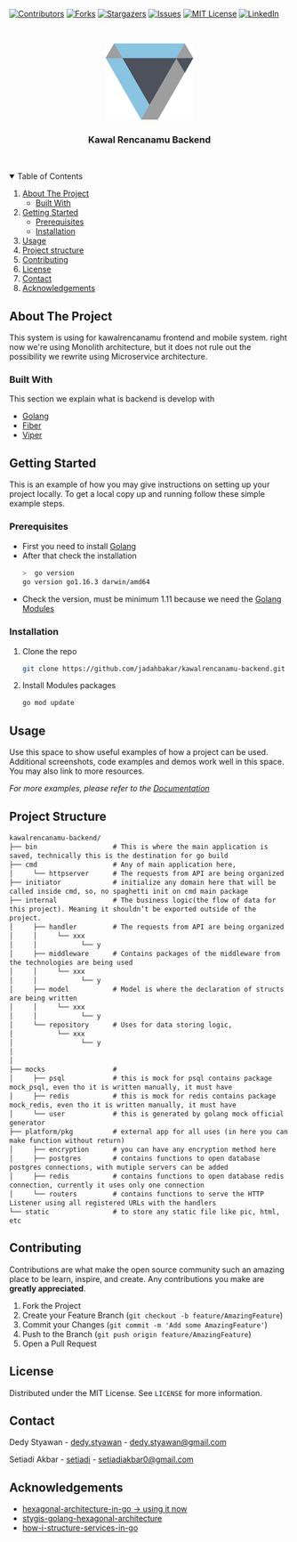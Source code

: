 <!--
*** Thanks for checking out the kawalrencanamu-backend. If you have a suggestion
*** that would make this better, please fork the repo and create a pull request
*** or simply open an issue with the tag "enhancement".
*** Thanks again! Now go create something AMAZING! :D
-->



<!-- PROJECT SHIELDS -->
<!--
*** I'm using markdown "reference style" links for readability.
*** Reference links are enclosed in brackets [ ] instead of parentheses ( ).
*** See the bottom of this document for the declaration of the reference variables
*** for contributors-url, forks-url, etc. This is an optional, concise syntax you may use.
*** https://www.markdownguide.org/basic-syntax/#reference-style-links
-->
[![Contributors][contributors-shield]][contributors-url]
[![Forks][forks-shield]][forks-url]
[![Stargazers][stars-shield]][stars-url]
[![Issues][issues-shield]][issues-url]
[![MIT License][license-shield]][license-url]
[![LinkedIn][linkedin-shield]][linkedin-url]


<!-- PROJECT LOGO -->
<br />
<p align="center">
  <a href="https://github.com/jadahbakar/kawalrencanamu-backend">
    <img src="images/small.png" alt="Logo" width="158" height="137">
  </a>

  <h3 align="center">Kawal Rencanamu Backend</h3> <br />
<!-- 
  <p align="center">
    An awesome README template to jumpstart your projects!
    <br />
    <a href="https://github.com/jadahbakar/kawalrencanamu-backend"><strong>Explore the docs »</strong></a>
    <br />
    <br />
    <a href="https://github.com/jadahbakar/kawalrencanamu-backend">View Demo</a>
    ·
    <a href="https://github.com/jadahbakar/kawalrencanamu-backend/issues">Report Bug</a>
    ·
    <a href="https://github.com/jadahbakar/kawalrencanamu-backend/issues">Request Feature</a>
  </p> -->
</p>



<!-- TABLE OF CONTENTS -->
<details open="open">
  <summary>Table of Contents</summary>
  <ol>
    <li>
      <a href="#about-the-project">About The Project</a>
      <ul>
        <li><a href="#built-with">Built With</a></li>
      </ul>
    </li>
    <li>
      <a href="#getting-started">Getting Started</a>
      <ul>
        <li><a href="#prerequisites">Prerequisites</a></li>
        <li><a href="#installation">Installation</a></li>
      </ul>
    </li>
    <li><a href="#usage">Usage</a></li>
    <li><a href="#project-structure">Project structure</a></li>
    <li><a href="#contributing">Contributing</a></li>
    <li><a href="#license">License</a></li>
    <li><a href="#contact">Contact</a></li>
    <li><a href="#acknowledgements">Acknowledgements</a></li>
  </ol>
</details>



<!-- ABOUT THE PROJECT -->
## About The Project

<!-- [![Product Name Screen Shot][product-screenshot]](https://example.com) -->

This system is using for kawalrencanamu frontend and mobile system. right now we're using Monolith architecture, but it does not rule out the possibility we rewrite using Microservice architecture.


### Built With

This section we explain what is backend is develop with 
* [Golang](https://golang.org)
* [Fiber](https://docs.gofiber.io/)
* [Viper](https://github.com/spf13/viper)



<!-- GETTING STARTED -->
## Getting Started

This is an example of how you may give instructions on setting up your project locally.
To get a local copy up and running follow these simple example steps.

### Prerequisites

* First you need to install [Golang](https://golang.org/doc/install)
* After that check the installation
  ```sh
  >  go version
  go version go1.16.3 darwin/amd64
   ```
* Check the version, must be minimum 1.11 because we need the [Golang Modules](https://blog.golang.org/using-go-modules)



### Installation

1. Clone the repo
   ```sh
   git clone https://github.com/jadahbakar/kawalrencanamu-backend.git
   ```
2. Install Modules packages
   ```sh
   go mod update
   ```



<!-- USAGE EXAMPLES -->
## Usage

Use this space to show useful examples of how a project can be used. Additional screenshots, code examples and demos work well in this space. You may also link to more resources.

_For more examples, please refer to the [Documentation](https://example.com)_



<!-- Project structure -->
## Project Structure



```
kawalrencanamu-backend/
├── bin                   # This is where the main application is saved, technically this is the destination for go build
├── cmd                   # Any of main application here,
│     └── httpserver      # The requests from API are being organized
├── initiator             # initialize any domain here that will be called inside cmd, so, no spaghetti init on cmd main package
├── internal              # The business logic(the flow of data for this project). Meaning it shouldn’t be exported outside of the project.
│     ├── handler         # The requests from API are being organized
│     │     └── xxx  
│     │           └── y  
│     ├── middleware      # Contains packages of the middleware from the technologies are being used 
│     │     └── xxx  
│     │           └── y  
│     ├── model           # Model is where the declaration of structs are being written
│     │     └── xxx  
│     │           └── y  
│     └── repository      # Uses for data storing logic, 
│           └── xxx  
│                 └── y  
│    
│
├── mocks                 # 
│     ├── psql            # this is mock for psql contains package mock_psql, even tho it is written manually, it must have
│     ├── redis           # this is mock for redis contains package mock_redis, even tho it is written manually, it must have 
│     └── user            # this is generated by golang mock official generator
├── platform/pkg          # external app for all uses (in here you can make function without return)
│     ├── encryption      # you can have any encryption method here
│     ├── postgres        # contains functions to open database postgres connections, with mutiple servers can be added
│     ├── redis           # contains functions to open database redis connection, currently it uses only one connection
│     └── routers         # contains functions to serve the HTTP Listener using all registered URLs with the handlers
└── static                # to store any static file like pic, html, etc 
```



<!-- CONTRIBUTING -->
## Contributing

Contributions are what make the open source community such an amazing place to be learn, inspire, and create. Any contributions you make are **greatly appreciated**.

1. Fork the Project
2. Create your Feature Branch (`git checkout -b feature/AmazingFeature`)
3. Commit your Changes (`git commit -m 'Add some AmazingFeature'`)
4. Push to the Branch (`git push origin feature/AmazingFeature`)
5. Open a Pull Request



<!-- LICENSE -->
## License

Distributed under the MIT License. See `LICENSE` for more information.



<!-- CONTACT -->
## Contact

Dedy Styawan - [dedy.styawan](https://twitter.com/dedystyawan) - dedy.styawan@gmail.com

Setiadi Akbar - [setiadi](https://twitter.com/setiadiakbar) - setiadiakbar0@gmail.com

<!-- Project Link: [https://github.com/your_username/repo_name](https://github.com/your_username/repo_name) -->



<!-- ACKNOWLEDGEMENTS -->
## Acknowledgements
* [hexagonal-architecture-in-go -> using it now](https://medium.com/@matiasvarela/hexagonal-architecture-in-go-cfd4e436faa3)
* [stygis-golang-hexagonal-architecture](https://idevoid.medium.com/stygis-golang-hexagonal-architecture-a2d89d01f84b)
* [how-i-structure-services-in-go](https://medium.com/@ott.kristian/how-i-structure-services-in-go-19147ad0e6bd)
<!-- 
* [GitHub Emoji Cheat Sheet](https://www.webpagefx.com/tools/emoji-cheat-sheet)
* [Img Shields](https://shields.io)
* [Choose an Open Source License](https://choosealicense.com)
* [GitHub Pages](https://pages.github.com)
* [Animate.css](https://daneden.github.io/animate.css)
* [Loaders.css](https://connoratherton.com/loaders)
* [Slick Carousel](https://kenwheeler.github.io/slick)
* [Smooth Scroll](https://github.com/cferdinandi/smooth-scroll)
* [Sticky Kit](http://leafo.net/sticky-kit)
* [JVectorMap](http://jvectormap.com)
* [Font Awesome](https://fontawesome.com) 
-->





<!-- MARKDOWN LINKS & IMAGES -->
<!-- https://www.markdownguide.org/basic-syntax/#reference-style-links -->
[contributors-shield]: https://img.shields.io/github/contributors/jadahbakar/kawalrencanamu-backend.svg?style=for-the-badge
[contributors-url]: https://github.com/jadahbakar/kawalrencanamu-backend/graphs/contributors
[forks-shield]: https://img.shields.io/github/forks/jadahbakar/kawalrencanamu-backend.svg?style=for-the-badge
[forks-url]: https://github.com/jadahbakar/kawalrencanamu-backend/network/members
[stars-shield]: https://img.shields.io/github/stars/jadahbakar/kawalrencanamu-backend.svg?style=for-the-badge
[stars-url]: https://github.com/jadahbakar/kawalrencanamu-backend/stargazers
[issues-shield]: https://img.shields.io/github/issues/jadahbakar/kawalrencanamu-backend.svg?style=for-the-badge
[issues-url]: https://github.com/jadahbakar/kawalrencanamu-backend/issues
[license-shield]: https://img.shields.io/github/license/jadahbakar/kawalrencanamu-backend.svg?style=for-the-badge
[license-url]: https://github.com/jadahbakar/kawalrencanamu-backend/blob/master/LICENSE.txt
[linkedin-shield]: https://img.shields.io/badge/-LinkedIn-black.svg?style=for-the-badge&logo=linkedin&colorB=555
[linkedin-url]: https://linkedin.com/in/jadahbakar
[product-screenshot]: images/screenshot.png
[logo-screenshot]: images/screenshot.png
